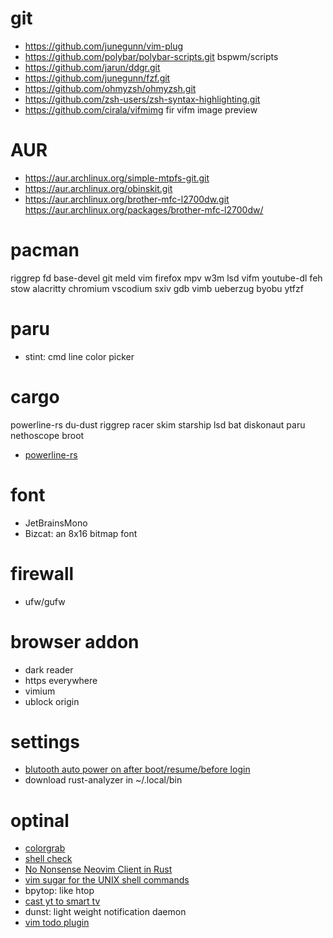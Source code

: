 # git
- https://github.com/junegunn/vim-plug
- https://github.com/polybar/polybar-scripts.git    bspwm/scripts
- https://github.com/jarun/ddgr.git
- https://github.com/junegunn/fzf.git
- https://github.com/ohmyzsh/ohmyzsh.git
- https://github.com/zsh-users/zsh-syntax-highlighting.git
- https://github.com/cirala/vifmimg fir vifm image preview

# AUR
- https://aur.archlinux.org/simple-mtpfs-git.git
- https://aur.archlinux.org/obinskit.git
- https://aur.archlinux.org/brother-mfc-l2700dw.git    https://aur.archlinux.org/packages/brother-mfc-l2700dw/

# pacman
riggrep fd base-devel git meld vim firefox mpv w3m lsd vifm youtube-dl feh stow
alacritty chromium vscodium sxiv gdb vimb ueberzug byobu ytfzf

# paru
- stint: cmd line color picker

# cargo
powerline-rs du-dust riggrep racer skim starship lsd bat  diskonaut paru
nethoscope broot 
- [powerline-rs](https://github.com/jD91mZM2/powerline-rs.git)

# font
- JetBrainsMono
- Bizcat:  an 8x16 bitmap font

# firewall
- ufw/gufw

# browser addon
- dark reader
- https everywhere
- vimium
- ublock origin

# settings
- [blutooth auto power on after boot/resume/before login](https://wiki.archlinux.org/title/Bluetooth)
- download rust-analyzer in ~/.local/bin

# optinal
- [colorgrab](https://github.com/nielssp/colorgrab)
- [shell check](https://github.com/koalaman/shellcheck)
- [No Nonsense Neovim Client in Rust](https://github.com/Kethku/neovide)
- [vim sugar for the UNIX shell commands](https://github.com/tpope/vim-eunuch)   
- bpytop: like htop
- [cast yt to smart tv](https://github.com/MarcoLucidi01/ytcast)    
- dunst: light weight notification daemon
- [vim todo plugin](https://github.com/dewyze/vim-tada)
